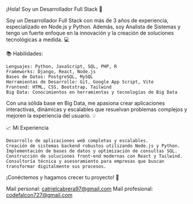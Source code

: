 ¡Hola! Soy un Desarrollador Full Stack 🚀

Soy un Desarrollador Full Stack con más de 3 años de experiencia, especializado en Node.js y Python. Además, soy Analista de Sistemas y tengo un fuerte enfoque en la innovación y la creación de soluciones tecnológicas a medida. 💻


📚 Habilidades:

    Lenguajes: Python, JavaScript, SQL, PHP, R
    Frameworks: Django, React, Node.js
    Bases de Datos: PostgreSQL, MySQL
    Herramientas de Desarrollo: Git, Google App Script, Vite
    Frontend: HTML, CSS, Bootstrap, Tailwind
    Big Data: Conocimientos en herramientas y tecnologías de Big Data

Con una sólida base en Big Data, me apasiona crear aplicaciones interactivas, dinámicas y escalables que resuelvan problemas complejos y mejoren la experiencia del usuario. 💡


📈 Mi Experiencia

    Desarrollo de aplicaciones web completas y escalables.
    Creación de sistemas backend robustos utilizando Node.js y Python.
    Implementación de bases de datos y optimización de consultas SQL.
    Construcción de soluciones front-end modernas con React y Tailwind.
    Consultoría técnica y asesoramiento para empresas que buscan transformar digitalmente sus procesos.

¡Conéctemos y hagamos crecer tu proyecto! 🌱

Mail personal: catrielcabrera97@gmail.com
Mail profesional: codefalcon727@gmail.com

<!---
catriel458/catriel458 is a ✨ special ✨ repository because its `README.md` (this file) appears on your GitHub profile.
You can click the Preview link to take a look at your changes.
--->

